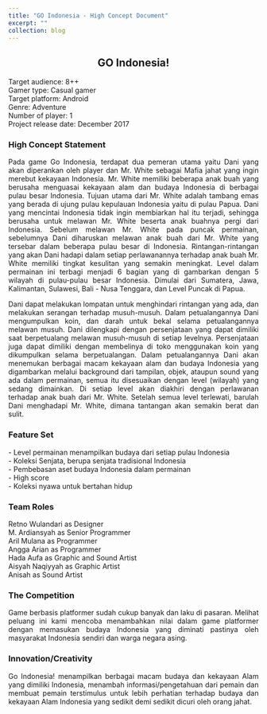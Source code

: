 ```yaml
---
title: "GO Indonesia - High Concept Document"
excerpt: ""
collection: blog
---
```


## <center>GO Indonesia!</center>


<p align="justify">Target audience: 8++
<br> Gamer type: Casual gamer
<br>Target platform: Android
<br>Genre: Adventure
<br>Number of player: 1
<br>Project release date: December 2017</p>

<div>
<h3>High Concept Statement</h3>
		<p align="justify">
			Pada game Go Indonesia, terdapat dua pemeran utama yaitu Dani yang akan diperankan oleh player dan Mr. White sebagai Mafia jahat yang ingin merebut kekayaan Indonesia. Mr. White memiliki beberapa anak buah yang berusaha menguasai kekayaan alam dan budaya Indonesia di berbagai pulau besar Indonesia. Tujuan utama dari Mr. White adalah tambang emas yang berada di ujung pulau kepulauan Indonesia yaitu di pulau Papua. Dani yang mencintai Indonesia tidak ingin membiarkan hal itu terjadi, sehingga berusaha untuk melawan Mr. White beserta anak buahnya pergi dari Indonesia. Sebelum melawan Mr. White pada puncak permainan, sebelumnya Dani diharuskan melawan anak buah dari Mr. White yang tersebar dalam beberapa pulau besar di Indonesia. Rintangan-rintangan yang akan Dani hadapi dalam setiap perlawanannya terhadap anak buah Mr. White memiliki tingkat kesulitan yang semakin meningkat. Level dalam permainan ini terbagi  menjadi 6 bagian yang di gambarkan dengan 5 wilayah di pulau-pulau besar Indonesia. Dimulai dari Sumatera, Jawa, Kalimantan, Sulawesi, Bali - Nusa Tenggara, dan Level Puncak di Papua.</p>
   <p align="justify">
    Dani dapat melakukan lompatan untuk menghindari rintangan yang ada, dan melakukan serangan terhadap musuh-musuh. Dalam petualangannya Dani mengumpulkan koin, dan darah untuk bekal selama petualangannya melawan musuh. Dani dilengkapi dengan persenjataan yang dapat dimiliki saat berpetualang melawan musuh-musuh di setiap levelnya. Persenjataan juga dapat dimiliki dengan membelinya di toko menggunakan koin yang dikumpulkan selama berpetualangan. Dalam petualangannya Dani akan menemukan berbagai macam kekayaan alam dan budaya Indonesia yang digambarkan melalui background dari tampilan, objek, ataupun sound yang ada dalam permainan, semua itu disesuaikan dengan level (wilayah) yang sedang dimainkan. Di setiap level akan diakhiri dengan perlawanan terhadap anak buah dari Mr. White. Setelah semua level terlewati, barulah Dani menghadapi Mr. White, dimana tantangan akan semakin berat dan sulit.
		</p>

<h3>Feature Set</h3>
		<p align="justify">
- Level permainan menampilkan budaya dari setiap pulau Indonesia</br>
- Koleksi Senjata, berupa senjata tradisional Indonesia</br>
- Pembebasan aset budaya Indonesia dalam permainan</br>
- High score</br>
- Koleksi nyawa untuk bertahan hidup</p>
	
<h3>Team Roles</h3>
		<p align="justify">
Retno Wulandari as Designer</br>
M. Ardiansyah as Senior Programmer</br>
Aril Mulana as Programmer</br>
Angga Arian as Programmer</br>
Hada Aufa as Graphic and Sound Artist</br>
Aisyah Naqiyyah as Graphic Artist</br>
Anisah as Sound Artist</p>

<h3>The Competition</h3>
		<p align="justify">
			Game berbasis platformer sudah cukup banyak dan laku di pasaran. Melihat peluang ini kami mencoba menambahkan nilai dalam game platformer dengan memasukan budaya Indonesia yang diminati pastinya oleh masyarakat Indonesia sendiri dan warga negara asing.
		</p>
<h3>Innovation/Creativity</h3>
		<p align="justify">
			Go Indonesia! menampilkan berbagai macam budaya dan kekayaan Alam yang dimiliki Indonesia, menambah informasi/pengetahuan dari pemain dan membuat pemain terstimulus untuk lebih perhatian terhadap budaya dan kekayaan Alam Indonesia yang sedikit demi sedikit dicuri oleh orang jahat.
		</p>

</div>
